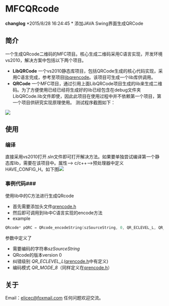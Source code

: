 # MFCQRcode #
**changlog**
*2015/8/28 16:24:45 *
添加JAVA Swing界面生成QRCode
## 简介 ##
  一个生成QRcode二维码的MFC项目。核心生成二维码采用C语言实现，开发环境vs2010，解决方案中包括以下两个项目。
- **LibQRCode**
	一个vs2010静态库项目，包括QRCode生成的核心代码实现，采用C语言完成，参考至项目[libqrencode](https://github.com/fukuchi/libqrencode)。该项目可生成一个lib库供调用。
- **QRCode**
	一个MFC项目，通过引用上面LibQRCode项目生成的lib来生成二维码。为了方便使用已经已经将生成好的lib已经包含在debug文件夹LibQRCode.lib文件即使，因此此项目在使用过程中并不依赖第一个项目，第一个项目供研究实现原理使用。
测试程序截图如下：


![](http://i.imgur.com/F9nZxLP.png)


## 使用 ##
### 编译 ###
直接采用vs2010打开.sln文件即可打开解决方法。如果要单独尝试编译第一个静态库lib，需要在该项目中。属性--> c/c++-->预处理器中定义HAVE_CONFIG_H。如下图![](http://i.imgur.com/z9EueLv.png)
### 事例代码###
使用lib中的C方法进行生成QRcode
- 首先需要添加头文件[qrencode.h](https://github.com/elicec/MFCQRcode/blob/master/QRCode/QRCode/src/qrencode.h)
- 然后即可调用到lib中C语言实现的encode方法
- example
```cpp
QRcode*	pQRC = QRcode_encodeString(szSourceString, 0, QR_ECLEVEL_L, QR_MODE_8, 1)
```
参数中定义了
- 需要编码的字符串*szSourceString*
- QRcode的版本version 0
- 纠错级别 *QR_ECLEVEL_L*([qrencode.h](https://github.com/elicec/MFCQRcode/blob/master/QRCode/QRCode/src/qrencode.h)中有定义)
- 编码模式 *QR_MODE_8*（同样定义在[qrencode.h](https://github.com/elicec/MFCQRcode/blob/master/QRCode/QRCode/src/qrencode.h)）

    


## 关于 ##
Email：elicec@foxmail.com
任何问题欢迎交流。
